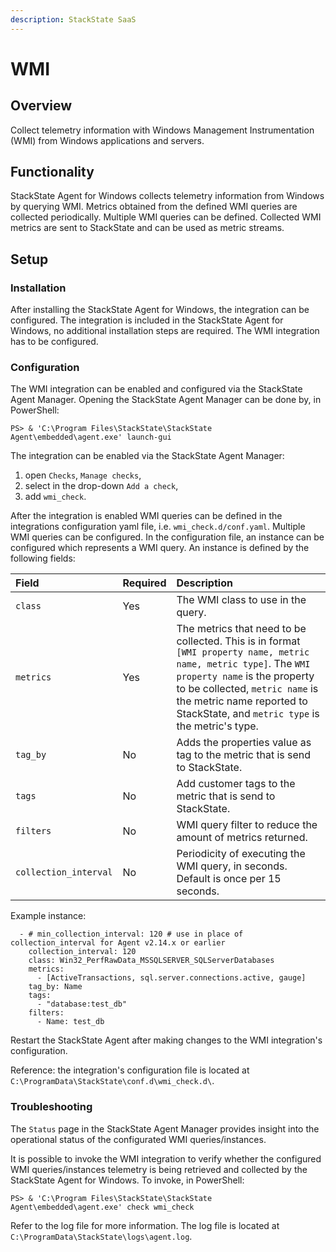 ```yaml
---
description: StackState SaaS
---
```


# WMI

## Overview

Collect telemetry information with Windows Management Instrumentation \(WMI\) from Windows applications and servers.

## Functionality

StackState Agent for Windows collects telemetry information from Windows by querying WMI. Metrics obtained from the defined WMI queries are collected periodically. Multiple WMI queries can be defined. Collected WMI metrics are sent to StackState and can be used as metric streams.

## Setup

### Installation

After installing the StackState Agent for Windows, the integration can be configured. The integration is included in the StackState Agent for Windows, no additional installation steps are required. The WMI integration has to be configured.

### Configuration

The WMI integration can be enabled and configured via the StackState Agent Manager. Opening the StackState Agent Manager can be done by, in PowerShell:

```text
PS> & 'C:\Program Files\StackState\StackState Agent\embedded\agent.exe' launch-gui
```

The integration can be enabled via the StackState Agent Manager:

1. open `Checks`, `Manage checks`, 
2. select in the drop-down `Add a check`,
3. add `wmi_check`.

After the integration is enabled WMI queries can be defined in the integrations configuration yaml file, i.e. `wmi_check.d/conf.yaml`. Multiple WMI queries can be configured. In the configuration file, an instance can be configured which represents a WMI query. An instance is defined by the following fields:

| Field | Required | Description |
| :--- | :--- | :--- |
| `class` | Yes | The WMI class to use in the query. |
| `metrics` | Yes | The metrics that need to be collected. This is in format `[WMI property name, metric name, metric type]`. The `WMI property name` is the property to be collected, `metric name` is the metric name reported to StackState, and `metric type` is the metric's type. |
| `tag_by` | No | Adds the properties value as tag to the metric that is send to StackState. |
| `tags` | No | Add customer tags to the metric that is send to StackState. |
| `filters` | No | WMI query filter to reduce the amount of metrics returned. |
| `collection_interval` | No | Periodicity of executing the WMI query, in seconds. Default is once per 15 seconds. |

Example instance:

```text
  - # min_collection_interval: 120 # use in place of collection_interval for Agent v2.14.x or earlier 
    collection_interval: 120
    class: Win32_PerfRawData_MSSQLSERVER_SQLServerDatabases
    metrics:
      - [ActiveTransactions, sql.server.connections.active, gauge]
    tag_by: Name
    tags: 
      - "database:test_db"
    filters:
      - Name: test_db
```

Restart the StackState Agent after making changes to the WMI integration's configuration.

Reference: the integration's configuration file is located at `C:\ProgramData\StackState\conf.d\wmi_check.d\`.

### Troubleshooting

The `Status` page in the StackState Agent Manager provides insight into the operational status of the configurated WMI queries/instances.

It is possible to invoke the WMI integration to verify whether the configured WMI queries/instances telemetry is being retrieved and collected by the StackState Agent for Windows. To invoke, in PowerShell:

```text
PS> & 'C:\Program Files\StackState\StackState Agent\embedded\agent.exe' check wmi_check
```

Refer to the log file for more information. The log file is located at `C:\ProgramData\StackState\logs\agent.log`.

